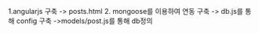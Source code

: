 1.angularjs 구축 -> posts.html
2. mongoose를 이용하여 연동 구축
-> db.js를 통해 config 구축
->models/post.js를 통해 db정의
